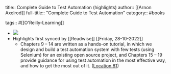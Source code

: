 title:: Complete Guide to Test Automation (highlights)
author:: [[Arnon Axelrod]]
full-title:: "Complete Guide to Test Automation"
category:: #books

tags:: #[[O'Reilly-Learning]]

- ![](https://m.media-amazon.com/images/I/618nY6mBnRL._SY160.jpg)
- Highlights first synced by [[Readwise]] [[Friday, 28-10-2022]]
	- Chapters 9 – 14 are written as a hands-on tutorial, in which we design and build a test automation system with few tests (using Selenium) for an existing open source project, and Chapters 15 – 19 provide guidance for using test automation in the most effective way, and how to get the most out of it. ([Location 81](https://readwise.io/to_kindle?action=open&asin=B07FKGVQP6&location=81))